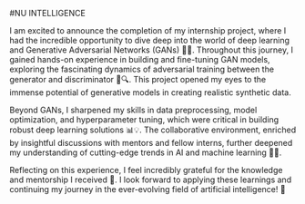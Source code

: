 #NU INTELLIGENCE 

I am excited to announce the completion of my internship project, where I had the incredible opportunity to dive deep into the world of deep learning and Generative Adversarial Networks (GANs) 🤖✨. Throughout this journey, I gained hands-on experience in building and fine-tuning GAN models, exploring the fascinating dynamics of adversarial training between the generator and discriminator 🎨🔍. This project opened my eyes to the immense potential of generative models in creating realistic synthetic data.

Beyond GANs, I sharpened my skills in data preprocessing, model optimization, and hyperparameter tuning, which were critical in building robust deep learning solutions 📊💡. The collaborative environment, enriched by insightful discussions with mentors and fellow interns, further deepened my understanding of cutting-edge trends in AI and machine learning 🤝🚀.

Reflecting on this experience, I feel incredibly grateful for the knowledge and mentorship I received 🙏. I look forward to applying these learnings and continuing my journey in the ever-evolving field of artificial intelligence! 🌟
